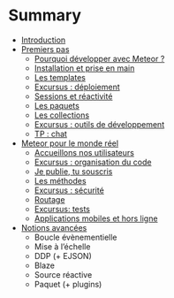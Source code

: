 # Summary

* [Introduction](README.md)
* [Premiers pas](010-prise-en-main.md)
   * [Pourquoi développer avec Meteor ?](011-pourquoi-meteor.md)
   * [Installation et prise en main](012-installation.md)
   * [Les templates](013-templates.md)
   * [Excursus : déploiement](014-deploiement.md)
   * [Sessions et réactivité](015-sessions.md)
   * [Les paquets](016-paquets.md)
   * [Les collections](017-collections.md)
   * [Excursus : outils de développement](018-outils.md)
   * [TP : chat](019-tp-chat.md)
* [Meteor pour le monde réel](020-monde-reel.md)
   * [Accueillons nos utilisateurs](021-utilisateurs.md)
   * [Excursus : organisation du code](022-organisation.md)
   * [Je publie, tu souscris](023-publications-souscriptions.md)
   * [Les méthodes](024-methodes.md)
   * [Excursus : sécurité](025-securite.md)
   * [Routage](026-routage.md)
   * [Excursus: tests](027-tests.md)
   * [Applications mobiles et hors ligne](028-mobiles.md)
* [Notions avancées](030-notions-avancees.md)
   * Boucle évènementielle
   * Mise à l’échelle
   * DDP (+ EJSON)
   * Blaze
   * Source réactive
   * Paquet (+ plugins)
